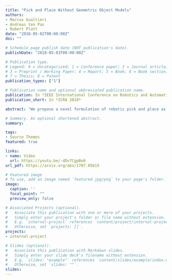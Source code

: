 ```yaml
---
title: "Pick and Place Without Geometric Object Models"
authors:
- Marcus Gualtieri
- Andreas ten Pas
- Robert Platt
date: "2018-05-02T00:00:00Z"
doi: ""

# Schedule page publish date (NOT publication's date).
publishDate: "2018-05-03T00:00:00Z"

# Publication type.
# Legend: 0 = Uncategorized; 1 = Conference paper; 2 = Journal article;
# 3 = Preprint / Working Paper; 4 = Report; 5 = Book; 6 = Book section;
# 7 = Thesis; 8 = Patent
publication_types: ["1"]

# Publication name and optional abbreviated publication name.
publication: In *IEEE International Conference on Robotics and Automation*
publication_short: In *ICRA 2018*

abstract: "We propose a novel formulation of robotic pick and place as a deep reinforcement learning (RL) problem. Whereas most deep RL approaches to robotic manipulation frame the problem in terms of low level states and actions, we propose a more abstract formulation. In this formulation, actions are target reach poses for the hand and states are a history of such reaches. We show this approach can solve a challenging class of pick-place and regrasping problems where the exact geometry of the objects to be handled is unknown. The only information our method requires is: 1) the sensor perception available to the robot at test time; 2) prior knowledge of the general class of objects for which the system was trained. We evaluate our method using objects belonging to two different categories, mugs and bottles, both in simulation and on real hardware. Results show a major improvement relative to a shape primitives baseline."

# Summary. An optional shortened abstract.
summary: 

tags:
- Source Themes
featured: true

links:
- name: Video
  url: https://youtu.be/-dDv7CgpBo0
url_pdf: https://arxiv.org/abs/1707.05615

# Featured image
# To use, add an image named `featured.jpg/png` to your page's folder. 
image:
  caption: ''
  focal_point: ""
  preview_only: false

# Associated Projects (optional).
#   Associate this publication with one or more of your projects.
#   Simply enter your project's folder or file name without extension.
#   E.g. `internal-project` references `content/project/internal-project/index.md`.
#   Otherwise, set `projects: []`.
projects:
- internal-project

# Slides (optional).
#   Associate this publication with Markdown slides.
#   Simply enter your slide deck's filename without extension.
#   E.g. `slides: "example"` references `content/slides/example/index.md`.
#   Otherwise, set `slides: ""`.
slides:
---
```



<!-- Markdown & HTML begins here  -->


